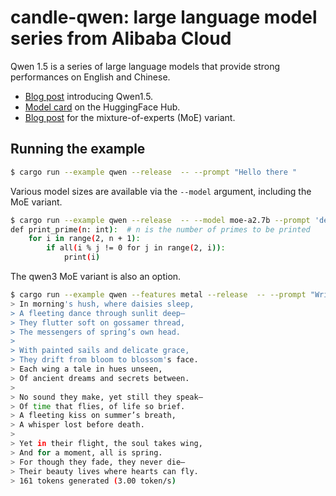 # candle-qwen: large language model series from Alibaba Cloud

Qwen 1.5 is a series of large language models that provide strong performances
on English and Chinese.

- [Blog post](https://qwenlm.github.io/blog/qwen1.5/) introducing Qwen1.5.
- [Model card](https://huggingface.co/Qwen/Qwen1.5-0.5B) on the HuggingFace Hub.
- [Blog post](https://qwenlm.github.io/blog/qwen-moe/) for the
  mixture-of-experts (MoE) variant.

## Running the example

```bash
$ cargo run --example qwen --release  -- --prompt "Hello there "
```

Various model sizes are available via the `--model` argument, including the MoE
variant.

```bash
$ cargo run --example qwen --release  -- --model moe-a2.7b --prompt 'def print_prime(n: int): '
def print_prime(n: int):  # n is the number of primes to be printed
    for i in range(2, n + 1):
        if all(i % j != 0 for j in range(2, i)):
            print(i)
```

The qwen3 MoE variant is also an option.

```bash
$ cargo run --example qwen --features metal --release  -- --prompt "Write a poem about butterflies. <think></think>." --model "3-moe-a3b"
> In morning's hush, where daisies sleep,  
> A fleeting dance through sunlit deep—  
> They flutter soft on gossamer thread,  
> The messengers of spring’s own head.
> 
> With painted sails and delicate grace,  
> They drift from bloom to blossom's face.  
> Each wing a tale in hues unseen,  
> Of ancient dreams and secrets between.
> 
> No sound they make, yet still they speak—  
> Of time that flies, of life so brief.  
> A fleeting kiss on summer’s breath,  
> A whisper lost before death.
> 
> Yet in their flight, the soul takes wing,  
> And for a moment, all is spring.  
> For though they fade, they never die—  
> Their beauty lives where hearts can fly.
> 161 tokens generated (3.00 token/s)
```
